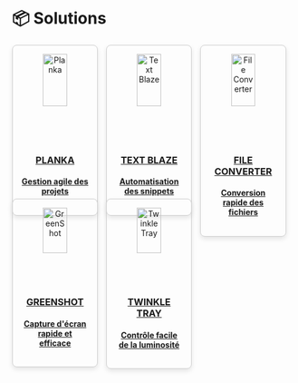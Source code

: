 # 📦 Solutions

<div style="display: flex; flex-wrap: wrap; gap: 15px;">
  <!-- Tuile 1 -->
  <div class="tuile-container" style="width: 30%; display: flex; justify-content: center;">
    <a href="/doc/#/planka.md" style="width: 100%; display: block;">
      <div class="tuile" style="border: 1px solid #ccc; border-radius: 8px; padding: 15px; text-align: center; box-shadow: 0 4px 8px rgba(0, 0, 0, 0.1);">
        <img src="https://comptoir-du-libre.org/img/files/Softwares/planka/avatar/sitelogo.png" alt="Planka" style="width: 60% ; height: auto; border-radius: 8px;">
        <h3>PLANKA</h3>
        <h4>Gestion agile des projets</h4>
      </div>
    </a>
  </div>

<div class="tuile-container" style="width: 30%; display: flex; justify-content: center;">
  <a href="/doc/#/textblaze.md" style="width: 100%; display: block;">
    <div class="tuile" style="border: 1px solid #ccc; border-radius: 8px; padding: 15px; text-align: center; box-shadow: 0 4px 8px rgba(0, 0, 0, 0.1);">
      <img src="https://pbs.twimg.com/profile_images/1102239783001055237/QWqFwawI_400x400.png" alt="Text Blaze" style="width: 60%; height: auto; border-radius: 8px;">
      <h3>TEXT BLAZE</h3>
      <h4>Automatisation des snippets</h4>
    </div>
  </a>
</div>

<div class="tuile-container" style="width: 30%; display: flex; justify-content: center;">
  <a href="/#/file-converter.md" style="width: 100%; display: block;">
    <div class="tuile" style="border: 1px solid #ccc; border-radius: 8px; padding: 15px; text-align: center; box-shadow: 0 4px 8px rgba(0, 0, 0, 0.1);">
      <img src="https://file-converter.io/images/application-icon.png" alt="File Converter" style="width: 60%; height: auto; border-radius: 8px;">
      <h3>FILE CONVERTER</h3>
      <h4>Conversion rapide des fichiers</h4>
    </div>
  </a>
</div>

<div class="tuile-container" style="width: 30%; display: flex; justify-content: center;">
  <a href="/#/greenshot.md" style="width: 100%; display: block;">
    <div class="tuile" style="border: 1px solid #ccc; border-radius: 8px; padding: 15px; text-align: center; box-shadow: 0 4px 8px rgba(0, 0, 0, 0.1);">
      <img src="https://store-images.s-microsoft.com/image/apps.14470.13543495033056699.18e3c165-409e-485d-80ec-56d8cf447606.7e1a9859-630c-4169-90e7-a74e777d2d8d?h=210" alt="GreenShot" style="width: 60%; height: auto; border-radius: 8px;">
      <h3>GREENSHOT</h3>
      <h4>Capture d'écran rapide et efficace</h4>
    </div>
  </a>
</div>

<div class="tuile-container" style="width: 30%; display: flex; justify-content: center;">
  <a href="/#/twinkle-tray.md" style="width: 100%; display: block;">
    <div class="tuile" style="border: 1px solid #ccc; border-radius: 8px; padding: 15px; text-align: center; box-shadow: 0 4px 8px rgba(0, 0, 0, 0.1);">
      <img src="https://raw.githubusercontent.com/xanderfrangos/twinkle-tray/master/src/assets/logo.png" alt="Twinkle Tray" style="width: 60%; height: auto; border-radius: 8px;">
      <h3>TWINKLE TRAY</h3>
      <h4>Contrôle facile de la luminosité</h4>
    </div>
  </a>
</div>
